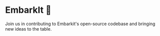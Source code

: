 # EmbarkIt 🚀

Join us in contributing to Embarkit's open-source codebase and bringing new ideas to the table. 
